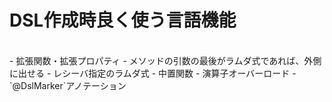 # DSL作成時良く使う言語機能
<br />
- 拡張関数・拡張プロパティ
- メソッドの引数の最後がラムダ式であれば、外側に出せる
- レシーバ指定のラムダ式
- 中置関数
- 演算子オーバーロード
- `@DslMarker`アノテーション